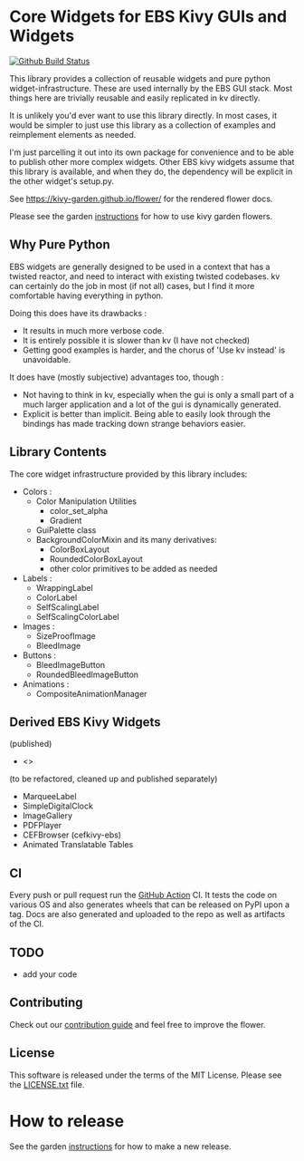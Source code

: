 Core Widgets for EBS Kivy GUIs and Widgets
==========================================

[![Github Build Status](https://github.com/chintal/ebs-widgetset-kivy/workflows/Garden%20flower/badge.svg)](https://github.com/chintal/ebs-widgetset-kivy/actions)

This library provides a collection of reusable widgets and pure python 
widget-infrastructure. These are used internally by the EBS GUI stack. 
Most things here are trivially reusable and easily replicated in kv 
directly. 

It is unlikely you'd ever want to use this library directly. In most 
cases, it would be simpler to just use this library as a collection of 
examples and reimplement elements as needed.

I'm just parcelling it out into its own package for convenience and to 
be able to publish other more complex widgets. Other EBS kivy widgets 
assume that this library is available, and when they do, the dependency 
will be explicit in the other widget's setup.py.

See https://kivy-garden.github.io/flower/ for the rendered flower docs.

Please see the garden [instructions](https://kivy-garden.github.io) for 
how to use kivy garden flowers.


Why Pure Python
---------------

EBS widgets are generally designed to be used in a context that has a 
twisted reactor, and need to interact with existing twisted codebases. 
kv can certainly do the job in most (if not all) cases, but I find it 
more comfortable having everything in python. 

Doing this does have its drawbacks : 

  - It results in much more verbose code.
  - It is entirely possible it is slower than kv (I have not checked)
  - Getting good examples is harder, and the chorus of 'Use kv instead' 
  is unavoidable.

It does have (mostly subjective) advantages too, though :

  - Not having to think in kv, especially when the gui is only a small 
  part of a much larger application and a lot of the gui is dynamically 
  generated.
  - Explicit is better than implicit. Being able to easily look through
  the bindings has made tracking down strange behaviors easier.  
  

Library Contents
----------------

The core widget infrastructure provided by this library includes:

  - Colors :
    - Color Manipulation Utilities
      - color_set_alpha
      - Gradient
    - GuiPalette class
    - BackgroundColorMixin and its many derivatives:
      - ColorBoxLayout
      - RoundedColorBoxLayout
      - other color primitives to be added as needed
  - Labels : 
    - WrappingLabel
    - ColorLabel
    - SelfScalingLabel
    - SelfScalingColorLabel
  - Images :
    - SizeProofImage
    - BleedImage
  - Buttons : 
    - BleedImageButton
    - RoundedBleedImageButton
  - Animations : 
    - CompositeAnimationManager
    

Derived EBS Kivy Widgets 
------------------------

(published)
  - <>

(to be refactored, cleaned up and published separately)
  - MarqueeLabel
  - SimpleDigitalClock
  - ImageGallery
  - PDFPlayer
  - CEFBrowser (cefkivy-ebs)
  - Animated Translatable Tables
  
CI
--

Every push or pull request run the [GitHub Action](https://github.com/kivy-garden/flower/actions) CI.
It tests the code on various OS and also generates wheels that can be released on PyPI upon a
tag. Docs are also generated and uploaded to the repo as well as artifacts of the CI.


TODO
-------

* add your code

Contributing
--------------

Check out our [contribution guide](CONTRIBUTING.md) and feel free to improve the flower.

License
---------

This software is released under the terms of the MIT License.
Please see the [LICENSE.txt](LICENSE.txt) file.

How to release
===============

See the garden [instructions](https://kivy-garden.github.io/#makingareleaseforyourflower) for how to make a new release.
